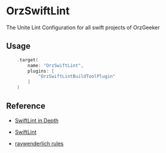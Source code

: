 # OrzSwiftLint

The Unite Lint Configuration for all swift projects of OrzGeeker

## Usage

```swift
    .target(
        name: "OrzSwiftLint",
        plugins: [
            "OrzSwiftLintBuildToolPlugin"
        ]
    )
```

## Reference

- [SwiftLint in Depth](https://www.kodeco.com/38422105-swiftlint-in-depth)

- [SwiftLint](https://swiftpackageindex.com/realm/SwiftLint)

- [raywenderlich rules](https://github.com/kodecocodes/swift-style-guide/blob/main/com.raywenderlich.swiftlint.yml)
